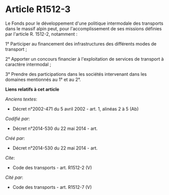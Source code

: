 # Article R1512-3

Le Fonds pour le développement d'une politique intermodale des transports dans le massif alpin peut, pour l'accomplissement
de ses missions définies par l'article R. 1512-2, notamment : 

1° Participer au financement des infrastructures des différents modes de transport ; 

2° Apporter un concours financier à l'exploitation de services de transport à caractère intermodal ; 

3° Prendre des participations dans les sociétés intervenant dans les domaines mentionnés au 1° et au 2°.

**Liens relatifs à cet article**

_Anciens textes_:

  - Décret n°2002-471 du 5 avril 2002 - art. 1, alinéas 2 à 5 (Ab)

_Codifié par_:

  - Décret n°2014-530 du 22 mai 2014 - art.

_Créé par_:

  - Décret n°2014-530 du 22 mai 2014 - art.

_Cite_:

  - Code des transports - art. R1512-2 (V)

_Cité par_:

  - Code des transports - art. R1512-7 (V)
